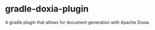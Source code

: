 gradle-doxia-plugin
===================

A gradle plugin that allows for document generation with Apache Doxia. 